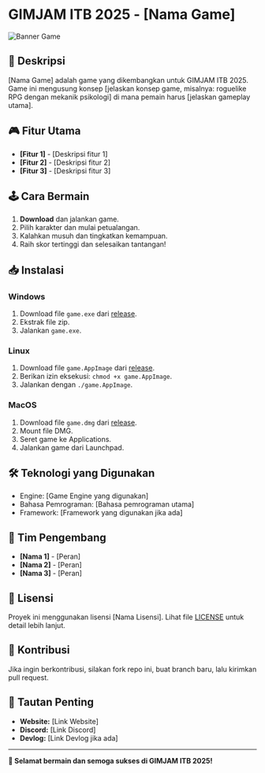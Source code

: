 # GIMJAM ITB 2025 - [Nama Game]

![Banner Game](link-banner-game.png)  

## 📌 Deskripsi
[Nama Game] adalah game yang dikembangkan untuk GIMJAM ITB 2025. Game ini mengusung konsep [jelaskan konsep game, misalnya: roguelike RPG dengan mekanik psikologi] di mana pemain harus [jelaskan gameplay utama].

## 🎮 Fitur Utama
- **[Fitur 1]** - [Deskripsi fitur 1]
- **[Fitur 2]** - [Deskripsi fitur 2]
- **[Fitur 3]** - [Deskripsi fitur 3]

## 🕹️ Cara Bermain
1. **Download** dan jalankan game.
2. Pilih karakter dan mulai petualangan.
3. Kalahkan musuh dan tingkatkan kemampuan.
4. Raih skor tertinggi dan selesaikan tantangan!

## 📥 Instalasi
### Windows
1. Download file `game.exe` dari [release](link-release).
2. Ekstrak file zip.
3. Jalankan `game.exe`.

### Linux
1. Download file `game.AppImage` dari [release](link-release).
2. Berikan izin eksekusi: `chmod +x game.AppImage`.
3. Jalankan dengan `./game.AppImage`.

### MacOS
1. Download file `game.dmg` dari [release](link-release).
2. Mount file DMG.
3. Seret game ke Applications.
4. Jalankan game dari Launchpad.

## 🛠️ Teknologi yang Digunakan
- Engine: [Game Engine yang digunakan]
- Bahasa Pemrograman: [Bahasa pemrograman utama]
- Framework: [Framework yang digunakan jika ada]

## 👥 Tim Pengembang
- **[Nama 1]** - [Peran]  
- **[Nama 2]** - [Peran]  
- **[Nama 3]** - [Peran]  

## 📜 Lisensi
Proyek ini menggunakan lisensi [Nama Lisensi]. Lihat file [LICENSE](LICENSE) untuk detail lebih lanjut.

## 🌟 Kontribusi
Jika ingin berkontribusi, silakan fork repo ini, buat branch baru, lalu kirimkan pull request.

## 🔗 Tautan Penting
- **Website:** [Link Website]
- **Discord:** [Link Discord]
- **Devlog:** [Link Devlog jika ada]

---
**🚀 Selamat bermain dan semoga sukses di GIMJAM ITB 2025!**


